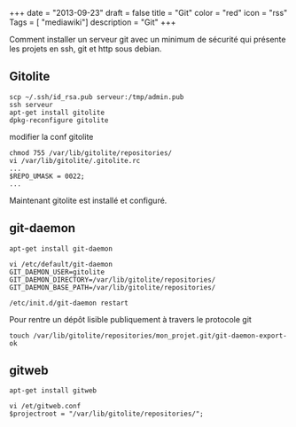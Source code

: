 +++
date = "2013-09-23"
draft = false
title = "Git"
color = "red"
icon = "rss"
Tags = [ "mediawiki"]
description = "Git"
+++

Comment installer un serveur git avec un minimum de sécurité qui
présente les projets en ssh, git et http sous debian.

Gitolite
--------

    scp ~/.ssh/id_rsa.pub serveur:/tmp/admin.pub
    ssh serveur
    apt-get install gitolite
    dpkg-reconfigure gitolite

modifier la conf gitolite

    chmod 755 /var/lib/gitolite/repositories/
    vi /var/lib/gitolite/.gitolite.rc
    ...
    $REPO_UMASK = 0022;
    ...

Maintenant gitolite est installé et configuré.

git-daemon
----------

    apt-get install git-daemon
    
    vi /etc/default/git-daemon
    GIT_DAEMON_USER=gitolite
    GIT_DAEMON_DIRECTORY=/var/lib/gitolite/repositories/
    GIT_DAEMON_BASE_PATH=/var/lib/gitolite/repositories/
    
    /etc/init.d/git-daemon restart

Pour rentre un dépôt lisible publiquement à travers le protocole git

    touch /var/lib/gitolite/repositories/mon_projet.git/git-daemon-export-ok

gitweb
------

    apt-get install gitweb

    vi /et/gitweb.conf
    $projectroot = "/var/lib/gitolite/repositories/";
